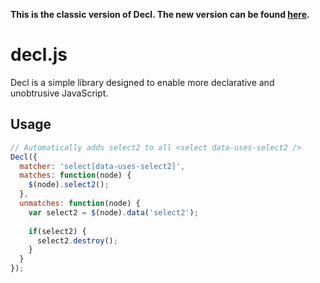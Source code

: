**This is the classic version of Decl. The new version can be found [here](https://github.com/anarchocurious/decl).**


# decl.js
Decl is a simple library designed to enable more declarative and unobtrusive JavaScript.

## Usage

```javascript
// Automatically adds select2 to all <select data-uses-select2 />
Decl({
  matcher: 'select[data-uses-select2]',
  matches: function(node) {
    $(node).select2();
  },
  unmatches: function(node) {
    var select2 = $(node).data('select2');
    
    if(select2) {
      select2.destroy();
    }
  }
});
```
